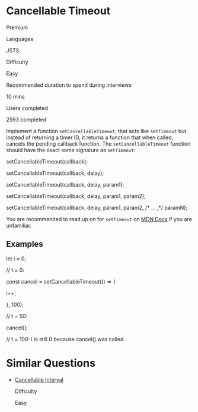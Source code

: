# Cancellable Timeout

Premium

Languages

JSTS

Difficulty

Easy

Recommended duration to spend during interviews

10 mins

Users completed

2593 completed

Implement a function `setCancellableTimeout`, that acts like `setTimeout` but instead of returning a timer ID, it returns a function that when called, cancels the pending callback function. The `setCancellableTimeout` function should have the exact same signature as `setTimeout`:

setCancellableTimeout(callback);

setCancellableTimeout(callback, delay);

setCancellableTimeout(callback, delay, param1);

setCancellableTimeout(callback, delay, param1, param2);

setCancellableTimeout(callback, delay, param1, param2, /* … ,*/ paramN);

You are recommended to read up on for `setTimeout` on [MDN Docs](https://developer.mozilla.org/en-US/docs/Web/API/setTimeout) if you are unfamiliar.

## Examples

let i = 0;

// t = 0:

const cancel = setCancellableTimeout(() => {

  i++;

}, 100);

// t = 50:

cancel();

// t = 100: i is still 0 because cancel() was called.

# Similar Questions

- [Cancellable Interval](https://www.greatfrontend.com/questions/javascript/cancellable-interval)
    
    Difficulty
    
    Easy